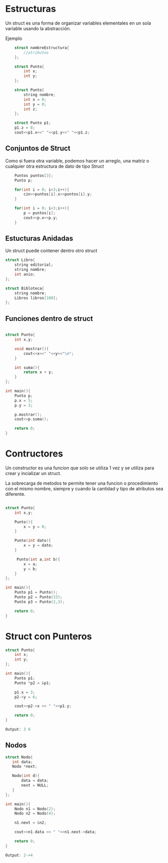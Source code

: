 # Estructuras

Un struct es una forma de organizar variables elementales en un sola variable usando la abstracción.

Ejemplo


```cpp
    struct nombreEstructura{
        //atributos
    };
```

```cpp
    struct Punto{
        int x;
        int y;
    };
```

```cpp
    struct Punto{
        string nombre;
        int x = 0;
        int y = 0;
        int z;
    };

    struct Punto p1;
    p1.z = 8;
    cout<<p1.x<<" "<<p1.y<<" "<<p1.z;
```

## Conjuntos de Struct
Como si fuera otra variable, podemos hacer un arreglo, una matriz o cualquier otra estructura de dato de tipo Struct

```cpp
    Puntos puntos[3];
    Punto p;

    for(int i = 0; i<3;i++){
        cin>>puntos[i].x>>puntos[i].y;
    }

    for(int i = 0; i<3;i++){
        p = puntos[i];
        cout<<p.x<<p.y;
    }   
```

## Estucturas Anidadas

Un struct puede contener dentro otro struct

```cpp
struct Libro{
    string editorial;
    string nombre;
    int anio;
};

struct Bibloteca{
    string nombre;
    Libros libros[100];
};
```

## Funciones dentro de struct

```cpp

struct Punto{
    int x,y;

    void mostrar(){
        cout<<x<<" "<<y<<"\n";
    }

    int suma(){
        return x + y;
    }
};

int main(){
    Punto p;
    p.x = 5;
    p.y = 3;

    p.mostrar();
    cout<<p.suma();

    return 0;
}
```

# Contructores
Un constructor es una funcion que solo se utiliza 1 vez y se utiliza para crear  y incializar un struct.

La sobrecarga de metodos te permite tener una funcion o procedimiento con el mismo nombre, siempre y cuando la cantidad y tipo de atributos sea diferente.

```cpp

struct Punto{
    int x,y;

    Punto(){
        x = y = 0;
    }

    Punto(int dato){
        x = y = dato;
    }

     Punto(int a,int b){
        x = a;
        y = b;
    }
};

int main(){
    Punto p1 = Punto();
    Punto p2 = Punto(23);
    Punto p3 = Punto(2,3);

    return 0;
}
```


# Struct con Punteros

```cpp
struct Punto{
    int x;
    int y;
};

int main(){
    Punto p1;
    Punto *p2 = &p1;

    p1.x = 3;
    p2->y = 6;

    cout<<p2->x << " "<<p1.y;

    return 0;
}

Output: 3 6
```

## Nodos

```cpp
struct Nodo{
   int data;
   Nodo *next;

   Nodo(int d){
       data = data;
       next = NULL;
   }
};

int main(){
    Nodo n1 = Nodo(2);
    Nodo n2 = Nodo(4);

    n1.next = &n2;

    cout<<n1.data << " "<<n1.next->data;

    return 0;
}

Output: 2->4
```